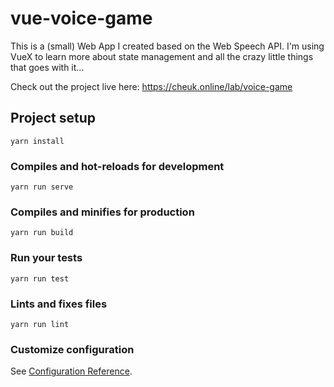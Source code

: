 # vue-voice-game
This is a (small) Web App I created based on the Web Speech API. I'm using VueX to learn more about state management and all the crazy little things that goes with it...

Check out the project live here: https://cheuk.online/lab/voice-game

## Project setup
```
yarn install
```

### Compiles and hot-reloads for development
```
yarn run serve
```

### Compiles and minifies for production
```
yarn run build
```

### Run your tests
```
yarn run test
```

### Lints and fixes files
```
yarn run lint
```

### Customize configuration
See [Configuration Reference](https://cli.vuejs.org/config/).
